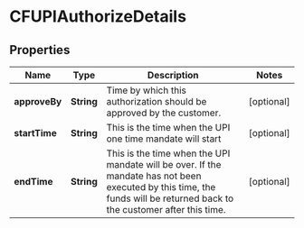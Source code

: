 

# CFUPIAuthorizeDetails


## Properties

| Name | Type | Description | Notes |
|------------ | ------------- | ------------- | -------------|
|**approveBy** | **String** | Time by which this authorization should be approved by the customer. |  [optional] |
|**startTime** | **String** | This is the time when the UPI one time mandate will start |  [optional] |
|**endTime** | **String** | This is the time when the UPI mandate will be over. If the mandate has not been executed by this time, the funds will be returned back to the customer after this time. |  [optional] |



